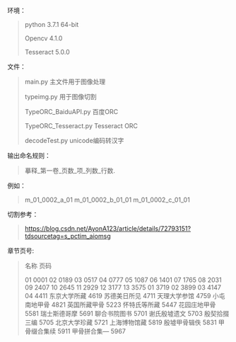 环境：

> python 3.7.1 64-bit
>
> Opencv 4.1.0
>
> Tesseract 5.0.0

文件：

> main.py	主文件用于图像处理
>
> typeimg.py	用于图像切割
>
> TypeORC_BaiduAPI.py	百度ORC
>
> TypeORC_Tesseract.py	Tesseract ORC
>
> decodeTest.py	unicode编码转汉字



输出命名规则：

> 摹释\_第一卷\_页数\_项\_列数\_行数.

例如：

> m_01_0002_a_01
> m_01_0002_b_01_01
> m_01_0002_c_01_01



切割参考：

> https://blog.csdn.net/AyonA123/article/details/72793151?tdsourcetag=s_pctim_aiomsg



章节页号:

> 名称				   页码
>
> 01                      0001
> 02                      0189
> 03                      0517
> 04                      0777
> 05                      1087
> 06                      1401
> 07                      1765
> 08                      2031
> 09                      2407
> 10                      2645
> 11                      2929
> 12                      3177
> 13                      3575
> 01                      3719
> 02                      3899
> 03                      4147
> 04                      4411
> 东京大学所藏   4619
> 苏德美日所见   4711
> 天理大学参馆   4759
> 小屯南地甲骨   4821
> 英国所藏甲骨   5223
> 怀特氏等所藏   5447
> 花园庄地甲骨   5581
> 瑞士斯德哥摩   5691
> 聊合书院图书   5701
> 谢氏殷墟遗文   5703
> 殷契拾掇三编   5705
> 北京大学珍藏   5721
> 上海博物馆藏   5819
> 殷墟甲骨辑佚   5831
> 甲骨缀合集续   5911
> 甲骨拼合集—   5967